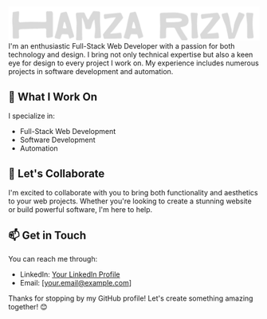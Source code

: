 ![name](https://github.com/mostuselessboy/mostuselessboy/blob/main/txt/txt_syedhamza.png?raw=true)
I'm an enthusiastic Full-Stack Web Developer with a passion for both technology and design. I bring not only technical expertise but also a keen eye for design to every project I work on. My experience includes numerous projects in software development and automation.

## 🔧 What I Work On

I specialize in:

- Full-Stack Web Development
- Software Development
- Automation

## 🤝 Let's Collaborate

I'm excited to collaborate with you to bring both functionality and aesthetics to your web projects. Whether you're looking to create a stunning website or build powerful software, I'm here to help.

## 📫 Get in Touch

You can reach me through:

- LinkedIn: [Your LinkedIn Profile](https://www.linkedin.com/in/your-linkedin-profile)
- Email: [your.email@example.com]

Thanks for stopping by my GitHub profile! Let's create something amazing together! 😊
